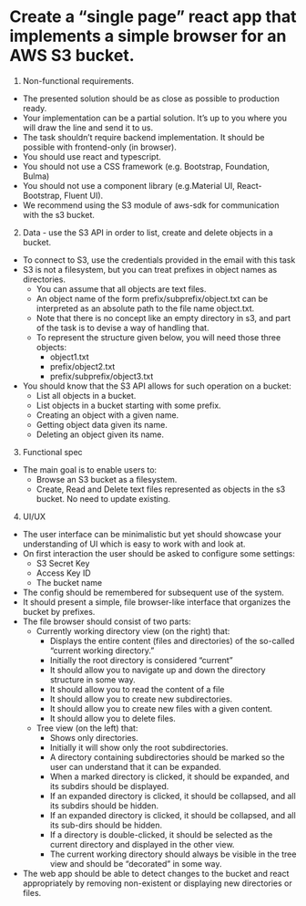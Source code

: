 # Create a “single page” react app that implements a simple browser for an AWS S3 bucket.
1. Non-functional requirements.
- The presented solution should be as close as possible to production ready.
- Your implementation can be a partial solution. It’s up to you where you will draw the line and send it to us.
- The task shouldn’t require backend implementation. It should be possible with frontend-only (in browser).
- You should use react and typescript.
- You should not use a CSS framework (e.g. Bootstrap, Foundation, Bulma)
- You should not use a component library (e.g.Material UI, React-Bootstrap, Fluent UI).
- We recommend using the S3 module of aws-sdk for communication with the s3 bucket.

2. Data - use the S3 API in order to list, create and delete objects in a bucket.
- To connect to S3, use the credentials provided in the email with this task
- S3 is not a filesystem, but you can treat prefixes in object names as directories.
  - You can assume that all objects are text files.
  - An object name of the form prefix/subprefix/object.txt can be interpreted as an absolute path to the file name object.txt.
  - Note that there is no concept like an empty directory in s3, and part of the task is to devise a way of handling that.
  - To represent the structure given below, you will need those three objects:
    - object1.txt
    - prefix/object2.txt
    - prefix/subprefix/object3.txt
- You should know that the S3 API allows for such operation on a bucket:
  - List all objects in a bucket.
  - List objects in a bucket starting with some prefix.
  - Creating an object with a given name.
  - Getting object data given its name.
  - Deleting an object given its name.

3. Functional spec
- The main goal is to enable users to:
  - Browse an S3 bucket as a filesystem.
  - Create, Read and Delete text files represented as objects in the s3 bucket. No need to update existing.

4. UI/UX
- The user interface can be minimalistic but yet should showcase your understanding of UI which is easy to work with and look at.
- On first interaction the user should be asked to configure some settings:
  - S3 Secret Key
  - Access Key ID
  - The bucket name
- The config should be remembered for subsequent use of the system.
- It should present a simple, file browser-like interface that organizes the bucket by prefixes.
- The file browser should consist of two parts:
  - Currently working directory view (on the right) that:
    - Displays the entire content (files and directories) of the so-called “current working directory.”
    - Initially the root directory is considered “current”
    - It should allow you to navigate up and down the directory structure in some way.
    - It should allow you to read the content of a file
    - It should allow you to create new subdirectories.
    - It should allow you to create new files with a given content.
    - It should allow you to delete files.
  - Tree view (on the left) that:
    - Shows only directories.
    - Initially it will show only the root subdirectories.
    - A directory containing subdirectories should be marked so the user can understand that it can be expanded.
    - When a marked directory is clicked, it should be expanded, and its subdirs should be displayed.
    - If an expanded directory is clicked, it should be collapsed, and all its subdirs should be hidden.
    - If an expanded directory is clicked, it should be collapsed, and all its sub-dirs should be hidden.
    - If a directory is double-clicked, it should be selected as the current directory and displayed in the other view.
    - The current working directory should always be visible in the tree view and should be “decorated” in some way.
- The web app should be able to detect changes to the bucket and react appropriately by removing non-existent or displaying new directories or files.
